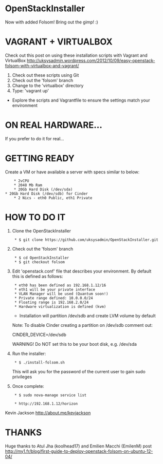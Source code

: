 OpenStackInstaller
==================

Now with added Folsom! Bring out the gimp! :)

VAGRANT + VIRTUALBOX
====================
Check out this post on using these installation scripts with Vagrant and VirtualBox http://uksysadmin.wordpress.com/2012/10/09/easy-openstack-folsom-with-virtualbox-and-vagrant/

1. Check out these scripts using Git
2. Check out the 'folsom' branch
3. Change to the 'virtualbox' directory
4. Type: 'vagrant up'

- Explore the scripts and Vagrantfile to ensure the settings match your environment

ON REAL HARDWARE...
===================
If you prefer to do it for real...

GETTING READY
=============
Create a VM or have available a server with specs similar to below:

        * 2vCPU
        * 2048 Mb Ram
        * 20Gb Hard Disk (/dev/sda)
	* 20Gb Hard Disk (/dev/sdb) for Cinder
        * 2 Nics - eth0 Public, eth1 Private



HOW TO DO IT
============
1. Clone the OpenStackInstaller

        * $ git clone https://github.com/uksysadmin/OpenStackInstaller.git

2. Check out the 'folsom' branch

        * $ cd OpenStackInstaller
        * $ git checkout folsom

3. Edit 'openstack.conf' file that describes your environment. By default this is defined as follows:

        * eth0 has been defined as 192.168.1.12/16
        * eth1 will be your private interface
        * VLAN Manager will be used (Quantum soon!)
        * Private range defined: 10.0.0.0/24
        * Floating range is 192.168.2.0/24
        * Hardware virtualization is defined (kvm)
	* Installation will partition /dev/sdb and create LVM volume by default

	Note: To disable Cinder creating a partition on /dev/sdb comment out:

	CINDER_DEVICE=/dev/sdb

	WARNING! Do NOT set this to be your boot disk, e.g. /dev/sda

4. Run the installer:

        * $ ./install-folsom.sh

   This will ask you for the password of the current user to gain sudo privileges

5. Once complete:

        * $ sudo nova-manage service list

        * http://192.168.1.12/horizon


Kevin Jackson http://about.me/kevjackson

THANKS
======
Huge thanks to Atul Jha (koolhead17) and Emilien Macchi (EmilenM) post http://my1.fr/blog/first-guide-to-deploy-openstack-folsom-on-ubuntu-12-04/
